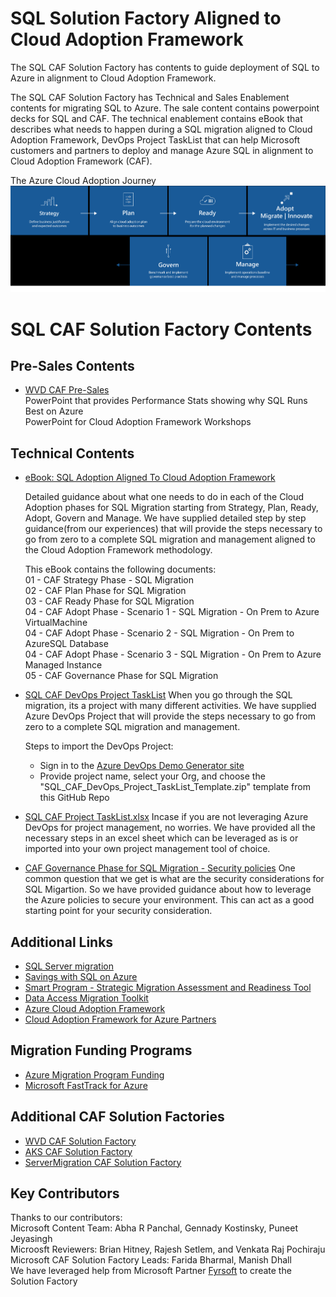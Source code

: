 # SQL Solution Factory Aligned to Cloud Adoption Framework # 
The SQL CAF Solution Factory has contents to guide deployment of SQL to Azure in alignment to Cloud Adoption Framework. 

The SQL CAF Solution Factory has Technical and Sales Enablement contents for migrating SQL to Azure. The sale content contains powerpoint decks for SQL and CAF. The technical enablement contains eBook that describes what needs to happen during a SQL migration aligned to Cloud Adoption Framework, DevOps Project TaskList that can help Microsoft customers and partners to deploy and manage Azure SQL in alignment to Cloud Adoption Framework (CAF).

 The Azure Cloud Adoption Journey
 ![CAF](CAF.png)

# SQL CAF Solution Factory Contents

## Pre-Sales Contents    
 * [WVD CAF Pre-Sales](SalesEnablement)   
   PowerPoint that provides Performance Stats showing why SQL Runs Best on Azure  
   PowerPoint for Cloud Adoption Framework Workshops  


## Technical Contents 
* [eBook: SQL Adoption Aligned To Cloud Adoption Framework](TechnicalEnablement)

   Detailed guidance about what one needs to do in each of the Cloud Adoption phases for SQL Migration starting from Strategy, Plan, Ready, Adopt, Govern and Manage. We have supplied detailed step by step guidance(from our experiences) that will provide the steps necessary to go from zero to a complete SQL migration and management aligned to the Cloud Adoption Framework methodology.
   
   This eBook contains the following documents:    
      01 - CAF Strategy Phase - SQL Migration  
      02 - CAF Plan Phase for SQL Migration  
      03 - CAF Ready Phase for SQL Migration  
      04 - CAF Adopt Phase - Scenario 1 - SQL Migration - On Prem to Azure VirtualMachine  
      04 - CAF Adopt Phase - Scenario 2 - SQL Migration - On Prem to AzureSQL Database  
      04 - CAF Adopt Phase - Scenario 3 - SQL Migration - On Prem to Azure Managed Instance  
      05 - CAF Governance Phase for SQL Migration  
      

*  [SQL CAF DevOps Project TaskList](TechnicalEnablement/SQL_CAF_DevOps_Project_TaskList_Template.zip)
    When you go through the SQL migration, its a project with many different activities. We have supplied Azure DevOps Project that will provide the steps necessary to go from zero to a complete SQL migration and management. 

    Steps to import the DevOps Project:  
    * Sign in to the [Azure DevOps Demo Generator site](https://azuredevopsdemogenerator.azurewebsites.net/Account/Verify)  
    * Provide project name, select your Org, and choose the "SQL_CAF_DevOps_Project_TaskList_Template.zip" template from this GitHub Repo 

*  [SQL CAF Project TaskList.xlsx](TechnicalEnablement/SQL_CAF_Project_TaskList.xlsx)
   Incase if you are not leveraging Azure DevOps for project management, no worries. We have provided all the necessary steps in an excel sheet which can be leveraged as is or imported into your own project management tool of choice.  

 
* [CAF Governance Phase for SQL Migration - Security policies](TechnicalEnablement/SQLSecurityGovernancePolicies)
   One common question that we get is what are the security considerations for SQL Migartion. So we have provided guidance about how to leverage the Azure policies to secure your environment. This can act as a good starting point for your security consideration. 


## Additional Links
* [SQL Server migration](https://azure.microsoft.com/en-us/migration/sql-server)
* [Savings with SQL on Azure](https://azure.microsoft.com/en-us/overview/azure-vs-aws/) 
* [Smart Program - Strategic Migration Assessment and Readiness Tool](https://docs.microsoft.com/en-us/assessments/?mode=pre-assessment&session=local) 
* [Data Access Migration Toolkit](https://marketplace.visualstudio.com/items?itemName=ms-databasemigration.data-access-migration-toolkit) 
* [Azure Cloud Adoption Framework](https://www.microsoft.com/azure/partners/b/enable/cloud-adoption-framework)
* [Cloud Adoption Framework for Azure Partners](https://www.microsoft.com/azure/partners/adopt?filters=all)


## Migration Funding Programs
 * [Azure Migration Program Funding](https://azure.microsoft.com/en-us/migration/migration-program) 
*  [Microsoft FastTrack for Azure](https://azure.microsoft.com/en-us/programs/azure-fasttrack)

 ## Additional CAF Solution Factories
 * [WVD CAF Solution Factory](https://github.com/Azure/CAF_WVD_SolutionFactory)  
 * [AKS CAF Solution Factory](https://github.com/Azure/AKS_CAF_SolutionFactory)  
 * [ServerMigration CAF Solution Factory](https://github.com/Azure/ServerMigration_CAF_SolutionFactory)   

## Key Contributors
Thanks to our contributors:  
Microsoft Content Team: Abha R Panchal, Gennady Kostinsky, Puneet Jeyasingh   
Microosft Reviewers: Brian Hitney, Rajesh Setlem, and Venkata Raj Pochiraju   
Microsoft CAF Solution Factory Leads: Farida Bharmal, Manish Dhall  
We have leveraged help from Microsoft Partner [Fyrsoft](https://www.fyrsoft.com/) to create the Solution Factory   
